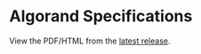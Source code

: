 # Algorand Specifications

View the PDF/HTML from the [latest release](https://github.com/algorandfoundation/specs/releases/latest).
